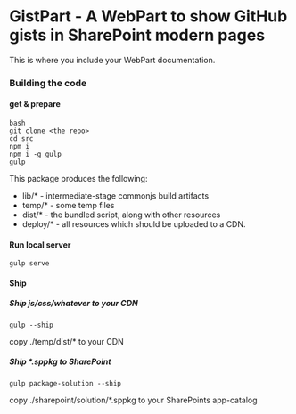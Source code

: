 # GistPart - A WebPart to show GitHub gists in SharePoint modern pages

This is where you include your WebPart documentation.

### Building the code

#### get & prepare

    bash
    git clone <the repo>
    cd src
    npm i
    npm i -g gulp
    gulp

This package produces the following:

* lib/* - intermediate-stage commonjs build artifacts
* temp/* - some temp files
* dist/* - the bundled script, along with other resources
* deploy/* - all resources which should be uploaded to a CDN.


#### Run local server

    gulp serve  

#### Ship

##### Ship js/css/whatever to your CDN

	gulp --ship

copy ./temp/dist/* to your CDN

##### Ship *.sppkg to SharePoint

	gulp package-solution --ship
	
copy ./sharepoint/solution/*.sppkg to your SharePoints app-catalog